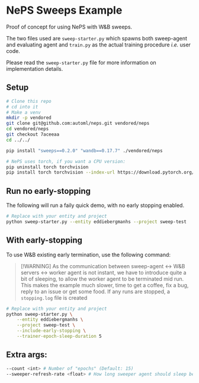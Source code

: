 # NePS Sweeps Example
Proof of concept for using NePS with W&B sweeps.

The two files used are `sweep-starter.py` which spawns both sweep-agent and evaluating agent
and `train.py` as the actual training procedure _i.e._ user code.

Please read the `sweep-starter.py` file for more information on implementation details.

## Setup
```bash
# Clone this repo
# cd into it
# Make a venv
mkdir -p vendored
git clone git@github.com:automl/neps.git vendored/neps
cd vendored/neps
git checkout 7aceeaa
cd ../../

pip install "sweeps==0.2.0" "wandb==0.17.7" ./vendored/neps

# NePS uses torch, if you want a CPU version:
pip uninstall torch torchvision
pip install torch torchvision --index-url https://download.pytorch.org/whl/cpu
```

## Run no early-stopping
The following will run a faily quick demo, with no early stopping enabled.

```bash
# Replace with your entity and project
python sweep-starter.py --entity eddiebergmanhs --project sweep-test
```

## With early-stopping
To use W&B existing early termination, use the following command:

> [!WARNING] As the communication between sweep-agent <-> W&B servers <-> worker agent is not instant,
> we have to introduce quite a bit of sleeping, to allow the worker agent to be terminated mid run.
> This makes the example much slower, time to get a coffee, fix a bug, reply to an issue or get some food.
> If any runs are stopped, a `stopping.log` file is created

```bash
# Replace with your entity and project
python sweep-starter.py \
    --entity eddiebergmanhs \
    --project sweep-test \
    --include-early-stopping \
    --trainer-epoch-sleep-duration 5
```

## Extra args:
```bash
--count <int> # Number of "epochs" (Default: 15)
--sweeper-refresh-rate <float> # How long sweeper agent should sleep before its loop (Defeault: 1)
```
